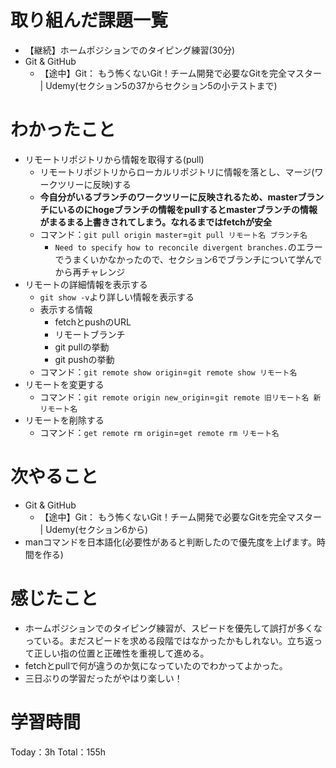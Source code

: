 # 取り組んだ課題一覧
- 【継続】ホームポジションでのタイピング練習(30分)
- Git & GitHub
	- 【途中】Git： もう怖くないGit！チーム開発で必要なGitを完全マスター | Udemy(セクション5の37からセクション5の小テストまで)

# わかったこと
- リモートリポジトリから情報を取得する(pull)
	- リモートリポジトリからローカルリポジトリに情報を落とし、マージ(ワークツリーに反映)する
	- **今自分がいるブランチのワークツリーに反映されるため、masterブランチにいるのにhogeブランチの情報をpullするとmasterブランチの情報がまるまる上書きされてしまう。なれるまではfetchが安全**
	- コマンド：`git pull origin master`=`git pull リモート名 ブランチ名`
		- `Need to specify how to reconcile divergent branches.`のエラーでうまくいかなかったので、セクション6でブランチについて学んでから再チャレンジ
- リモートの詳細情報を表示する
	- `git show -v`より詳しい情報を表示する
	- 表示する情報
		- fetchとpushのURL
		- リモートブランチ
		- git pullの挙動
		- git pushの挙動
	- コマンド：`git remote show origin`=`git remote show リモート名`
- リモートを変更する
	- コマンド：`git remote origin new_origin`=`git remote 旧リモート名 新リモート名`
- リモートを削除する
	- コマンド：`get remote rm origin`=`get remote rm リモート名`

# 次やること
- Git & GitHub
	- 【途中】Git： もう怖くないGit！チーム開発で必要なGitを完全マスター | Udemy(セクション6から)
- manコマンドを日本語化(必要性があると判断したので優先度を上げます。時間を作る)

# 感じたこと
- ホームポジションでのタイピング練習が、スピードを優先して誤打が多くなっている。まだスピードを求める段階ではなかったかもしれない。立ち返って正しい指の位置と正確性を重視して進める。
- fetchとpullで何が違うのか気になっていたのでわかってよかった。
- 三日ぶりの学習だったがやはり楽しい！

# 学習時間
Today：3h Total：155h

